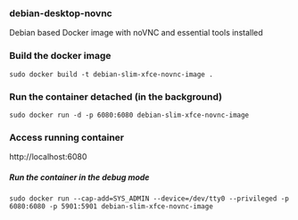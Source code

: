 ### debian-desktop-novnc
Debian based Docker image with noVNC and essential tools installed

### Build the docker image
```
sudo docker build -t debian-slim-xfce-novnc-image .
```
### Run the container detached (in the background)
```
sudo docker run -d -p 6080:6080 debian-slim-xfce-novnc-image
```
### Access running container
http://localhost:6080

##### Run the container in the debug mode
```
sudo docker run --cap-add=SYS_ADMIN --device=/dev/tty0 --privileged -p 6080:6080 -p 5901:5901 debian-slim-xfce-novnc-image
```

